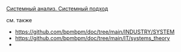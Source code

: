 [Системный анализ. Системный подход](https://deep-econom.livejournal.com/1056016.html)

см. также
- https://github.com/bpmbpm/doc/tree/main/INDUSTRY/SYSTEM
- https://github.com/bpmbpm/doc/tree/main/IT/systems_theory
- 
